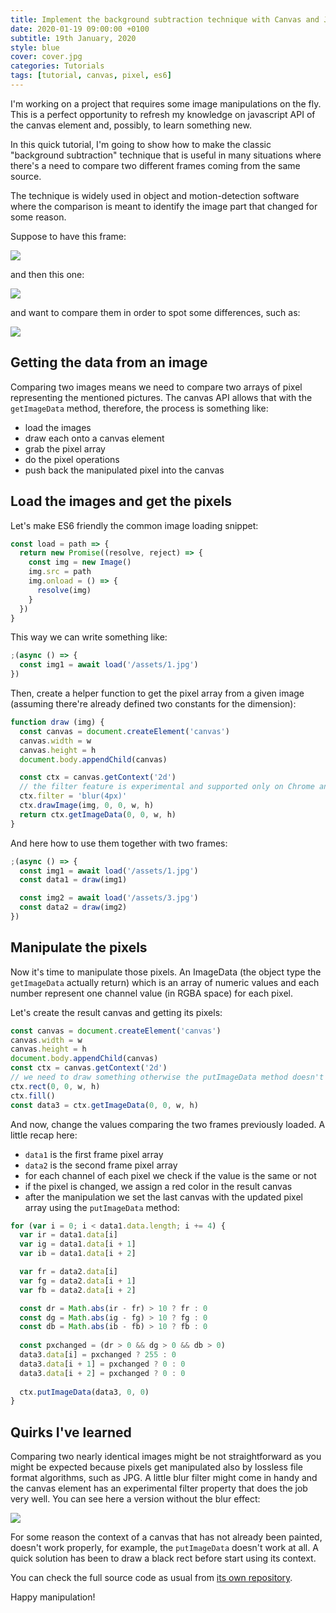 ```yaml
---
title: Implement the background subtraction technique with Canvas and JS
date: 2020-01-19 09:00:00 +0100
subtitle: 19th January, 2020
style: blue
cover: cover.jpg
categories: Tutorials
tags: [tutorial, canvas, pixel, es6]
---
```


I'm working on a project that requires some image manipulations on the fly. This is a perfect opportunity to refresh my knowledge on javascript API of the canvas element and, possibly, to learn something new.

In this quick tutorial, I'm going to show how to make the classic "background subtraction" technique that is useful in many situations where there's a need to compare two different frames coming from the same source.

The technique is widely used in object and motion-detection software where the comparison is meant to identify the image part that changed for some reason.

Suppose to have this frame:

![](/assets/posts/implement-the-background-subtraction-with-canvas-and-js/1.jpg)

and then this one:

![](/assets/posts/implement-the-background-subtraction-with-canvas-and-js/3.jpg)

and want to compare them in order to spot some differences, such as:

![](/assets/posts/implement-the-background-subtraction-with-canvas-and-js/3.png)

## Getting the data from an image

Comparing two images means we need to compare two arrays of pixel representing the mentioned pictures. The canvas API allows that with the `getImageData` method, therefore, the process is something like:

- load the images
- draw each onto a canvas element
- grab the pixel array
- do the pixel operations
- push back the manipulated pixel into the canvas

## Load the images and get the pixels

Let's make ES6 friendly the common image loading snippet:

```javascript
const load = path => {
  return new Promise((resolve, reject) => {
    const img = new Image()
    img.src = path
    img.onload = () => {
      resolve(img)
    }
  })
}
```

This way we can write something like:

```javascript
;(async () => {
  const img1 = await load('/assets/1.jpg')
})
```

Then, create a helper function to get the pixel array from a given image (assuming there're already defined two constants for the dimension):

```javascript
function draw (img) {
  const canvas = document.createElement('canvas')
  canvas.width = w
  canvas.height = h
  document.body.appendChild(canvas)

  const ctx = canvas.getContext('2d')
  // the filter feature is experimental and supported only on Chrome and Firefox
  ctx.filter = 'blur(4px)'
  ctx.drawImage(img, 0, 0, w, h)
  return ctx.getImageData(0, 0, w, h)
}
```

And here how to use them together with two frames:

```javascript
;(async () => {
  const img1 = await load('/assets/1.jpg')
  const data1 = draw(img1)

  const img2 = await load('/assets/3.jpg')
  const data2 = draw(img2)
})
```

## Manipulate the pixels

Now it's time to manipulate those pixels. An ImageData (the object type the `getImageData` actually return) which is an array of numeric values and each number represent one channel value (in RGBA space) for each pixel.

Let's create the result canvas and getting its pixels:

```javascript
const canvas = document.createElement('canvas')
canvas.width = w
canvas.height = h
document.body.appendChild(canvas)
const ctx = canvas.getContext('2d')
// we need to draw something otherwise the putImageData method doesn't work properly
ctx.rect(0, 0, w, h)
ctx.fill()
const data3 = ctx.getImageData(0, 0, w, h)
```

And now, change the values comparing the two frames previously loaded. A little recap here:

- `data1` is the first frame pixel array
- `data2` is the second frame pixel array
- for each channel of each pixel we check if the value is the same or not
- if the pixel is changed, we assign a red color in the result canvas
- after the manipulation we set the last canvas with the updated pixel array using the `putImageData` method:

```javascript
for (var i = 0; i < data1.data.length; i += 4) {
  var ir = data1.data[i]
  var ig = data1.data[i + 1]
  var ib = data1.data[i + 2]

  var fr = data2.data[i]
  var fg = data2.data[i + 1]
  var fb = data2.data[i + 2]

  const dr = Math.abs(ir - fr) > 10 ? fr : 0
  const dg = Math.abs(ig - fg) > 10 ? fg : 0
  const db = Math.abs(ib - fb) > 10 ? fb : 0
	
  const pxchanged = (dr > 0 && dg > 0 && db > 0)
  data3.data[i] = pxchanged ? 255 : 0
  data3.data[i + 1] = pxchanged ? 0 : 0
  data3.data[i + 2] = pxchanged ? 0 : 0
  
  ctx.putImageData(data3, 0, 0)
}
```

## Quirks I've learned

Comparing two nearly identical images might be not straightforward as you might be expected because pixels get manipulated also by lossless file format algorithms, such as JPG. A little blur filter might come in handy and the canvas element has an experimental filter property that does the job very well. You can see here a version without the blur effect:

![](/assets/posts/implement-the-background-subtraction-with-canvas-and-js/4.png)

For some reason the context of a canvas that has not already been painted, doesn't work properly, for example, the `putImageData` doesn't work at all. A quick solution has been to draw a black rect before start using its context.

You can check the full source code as usual from [its own repository](https://github.com/fabiofranchino/implement-the-background-subtraction-with-canvas-and-js).

Happy manipulation!